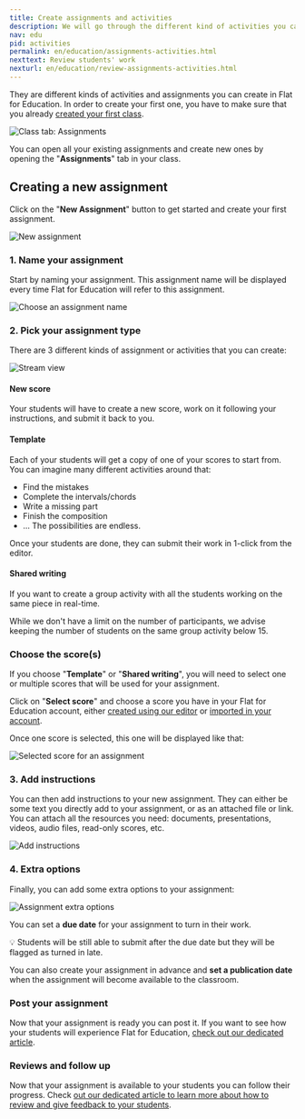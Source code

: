 ```yaml
---
title: Create assignments and activities
description: We will go through the different kind of activities you can achieve on Flat for Education with your students
nav: edu
pid: activities
permalink: en/education/assignments-activities.html
nexttext: Review students' work
nexturl: en/education/review-assignments-activities.html
---
```


They are different kinds of activities and assignments you can create in Flat for Education. In order to create your first one, you have to make sure that you already [created your first class](/help/en/education/create-new-class.html).

![Class tab: Assignments](/help/assets/img/edu/class-tab-assignments.png)

You can open all your existing assignments and create new ones by opening the "**Assignments**" tab in your class.

## Creating a new assignment

Click on the "**New Assignment**" button to get started and create your first assignment.

![New assignment](/help/assets/img/edu/class-new-assignment-btn.png)

### 1. Name your assignment

Start by naming your assignment. This assignment name will be displayed every time Flat for Education will refer to this assignment.

![Choose an assignment name](/help/assets/img/edu/class-new-assignment-name.png)

### 2. Pick your assignment type

There are 3 different kinds of assignment or activities that you can create:

![Stream view](/help/assets/img/edu/class-new-assignment-pick-type.png)

#### New score

Your students will have to create a new score, work on it following your instructions, and submit it back to you.

#### Template

Each of your students will get a copy of one of your scores to start from. You can imagine many different activities around that:

* Find the mistakes
* Complete the intervals/chords
* Write a missing part
* Finish the composition
* ... The possibilities are endless.

Once your students are done, they can submit their work in 1-click from the editor.

#### Shared writing

If you want to create a group activity with all the students working on the same piece in real-time.

While we don't have a limit on the number of participants, we advise keeping the number of students on the same group activity below 15.

### Choose the score(s)

If you choose "**Template**" or "**Shared writing**", you will need to select one or multiple scores that will be used for your assignment.

Click on "**Select score**" and choose a score you have in your Flat for Education account, either [created using our editor](/help/en/music-notation-software/create-your-first-music-score.html) or [imported in your account](/help/en/music-notation-software/import.html).

Once one score is selected, this one will be displayed like that:

![Selected score for an assignment](/help/assets/img/edu/class-new-assignment-picked-score.png)

### 3. Add instructions

You can then add instructions to your new assignment. They can either be some text you directly add to your assignment, or as an attached file or link. You can attach all the resources you need: documents, presentations, videos, audio files, read-only scores, etc.

![Add instructions](/help/assets/img/edu/class-new-assignment-instructions.png)

### 4. Extra options

Finally, you can add some extra options to your assignment:

![Assignment extra options](/help/assets/img/edu/class-new-assignment-extras.png)

You can set a **due date** for your assignment to turn in their work.

💡 Students will be still able to submit after the due date but they will be flagged as turned in late.

You can also create your assignment in advance and **set a publication date** when the assignment will become available to the classroom.

### Post your assignment

Now that your assignment is ready you can post it. If you want to see how your students will experience Flat for Education, [check out our dedicated article](/help/en/education/student-view.html).

### Reviews and follow up

Now that your assignment is available to your students you can follow their progress. Check [out our dedicated article to learn more about how to review and give feedback to your students](/help/en/education/review-assignments-activities.html).

